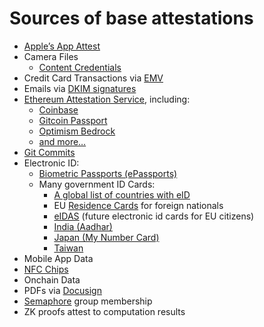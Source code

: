 # Sources of base attestations

- [Apple’s App Attest](https://developer.apple.com/documentation/devicecheck/establishing-your-app-s-integrity)
- Camera Files
    - [Content Credentials](https://contentcredentials.org/)
- Credit Card Transactions via [EMV](https://en.wikipedia.org/wiki/EMV)
- Emails via [DKIM signatures](https://en.wikipedia.org/wiki/DomainKeys_Identified_Mail)
- [Ethereum Attestation Service](https://attest.org/), including:
    - [Coinbase](https://help.coinbase.com/en/coinbase/getting-started/verify-my-account/onchain-verification)
    - [Gitcoin Passport](https://passport.gitcoin.co/)
    - [Optimism Bedrock](https://docs.optimism.io/chain/identity/contracts-eas)
    - [and more…](https://attest.org/ecosystem)
- [Git Commits](https://docs.github.com/en/authentication/managing-commit-signature-verification)
- Electronic ID:
    - [Biometric Passports (ePassports)](https://en.wikipedia.org/wiki/Biometric_passport)
    - Many government ID Cards:
        - [A global list of countries with eID](https://en.wikipedia.org/wiki/Electronic_identification)
        - EU [Residence Cards](https://eur-lex.europa.eu/legal-content/EN/TXT/PDF/?uri=CELEX:32017R1954) for foreign nationals
        - [eIDAS](https://digital-strategy.ec.europa.eu/en/policies/eidas-regulation) (future electronic id cards for EU citizens)
        - [India (Aadhar)](https://en.wikipedia.org/wiki/Aadhaar)
        - [Japan (My Number Card)](https://en.wikipedia.org/wiki/Individual_Number_Card)
        - [Taiwan](https://github.com/moda-gov-tw/tw-did)
- Mobile App Data
- [NFC Chips](https://en.wikipedia.org/wiki/Near-field_communication)
- Onchain Data
- PDFs via [Docusign](https://www.docusign.com/how-it-works/electronic-signature/digital-signature/digital-signature-faq)
- [Semaphore](https://docs.semaphore.pse.dev/) group membership
- ZK proofs attest to computation results